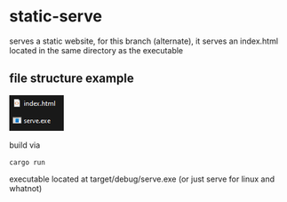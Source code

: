 # static-serve

serves a static website, 
for this branch (alternate), it serves an index.html located in the same directory as the executable

file structure example
---
![file structure](https://raw.githubusercontent.com/Logan-010/static-serve/alternate/fs-example.png)

build via
```
cargo run
```
executable located at target/debug/serve.exe (or just serve for linux and whatnot)
